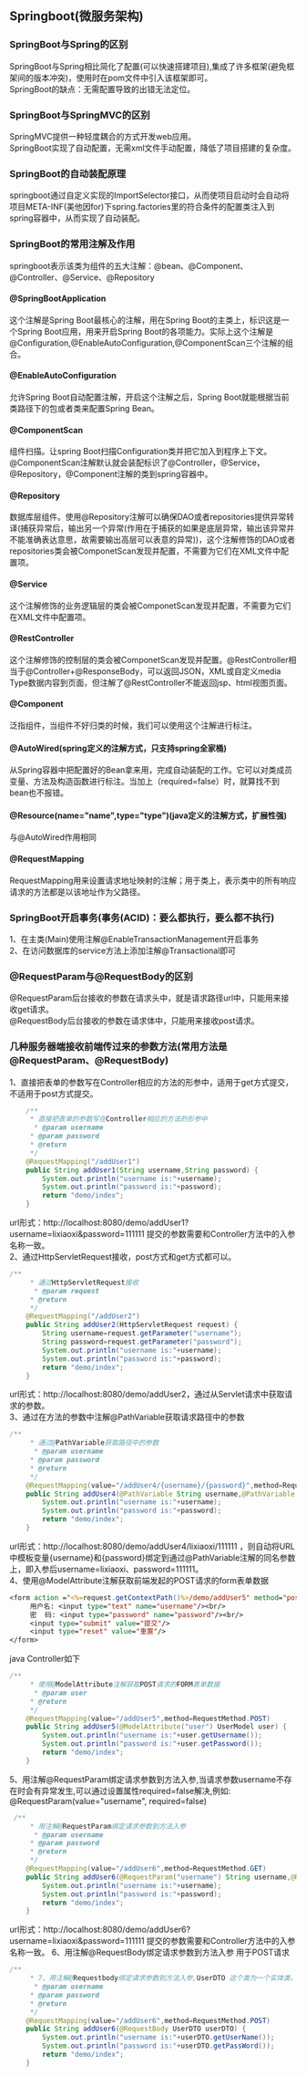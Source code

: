 ## Springboot(微服务架构)  
### SpringBoot与Spring的区别  
SpringBoot与Spring相比简化了配置(可以快速搭建项目),集成了许多框架(避免框架间的版本冲突)，使用时在pom文件中引入该框架即可。  
SpringBoot的缺点：无需配置导致的出错无法定位。  
### SpringBoot与SpringMVC的区别  
SpringMVC提供一种轻度耦合的方式开发web应用。  
SpringBoot实现了自动配置，无需xml文件手动配置，降低了项目搭建的复杂度。
### SpringBoot的自动装配原理  
springboot通过自定义实现的ImportSelector接口，从而使项目启动时会自动将项目META-INF(美他因for)下spring.factories里的符合条件的配置类注入到spring容器中，从而实现了自动装配。
### SpringBoot的常用注解及作用   
springboot表示该类为组件的五大注解：@bean、@Component、@Controller、@Service、@Repository 
#### @SpringBootApplication
这个注解是Spring Boot最核心的注解，用在Spring Boot的主类上，标识这是一个Spring Boot应用，用来开启Spring Boot的各项能力。实际上这个注解是@Configuration,@EnableAutoConfiguration,@ComponentScan三个注解的组合。  
#### @EnableAutoConfiguration
允许Spring Boot自动配置注解，开启这个注解之后，Spring Boot就能根据当前类路径下的包或者类来配置Spring Bean。  
#### @ComponentScan  
组件扫描。让spring Boot扫描Configuration类并把它加入到程序上下文。@ComponentScan注解默认就会装配标识了@Controller，@Service，@Repository，@Component注解的类到spring容器中。  
#### @Repository  
数据库层组件。使用@Repository注解可以确保DAO或者repositories提供异常转译(捕获异常后，输出另一个异常(作用在于捕获的如果是底层异常，输出该异常并不能准确表达意思，故需要输出高层可以表意的异常))，这个注解修饰的DAO或者repositories类会被ComponetScan发现并配置，不需要为它们在XML文件中配置项。  
#### @Service  
这个注解修饰的业务逻辑层的类会被ComponetScan发现并配置，不需要为它们在XML文件中配置项。  
#### @RestController  
这个注解修饰的控制层的类会被ComponetScan发现并配置。@RestController相当于@Controller+@ResponseBody，可以返回JSON，XML或自定义media Type数据内容到页面，但注解了@RestController不能返回jsp、html视图页面。  
#### @Component  
泛指组件，当组件不好归类的时候，我们可以使用这个注解进行标注。  
#### @AutoWired(spring定义的注解方式，只支持spring全家桶)  
从Spring容器中把配置好的Bean拿来用，完成自动装配的工作。它可以对类成员变量、方法及构造函数进行标注。当加上（required=false）时，就算找不到bean也不报错。  
#### @Resource(name="name",type="type")(java定义的注解方式，扩展性强)  
与@AutoWired作用相同  
#### @RequestMapping  
 RequestMapping用来设置请求地址映射的注解；用于类上，表示类中的所有响应请求的方法都是以该地址作为父路径。  
### SpringBoot开启事务(事务(ACID)：要么都执行，要么都不执行)  
1、在主类(Main)使用注解@EnableTransactionManagement开启事务  
2、在访问数据库的service方法上添加注解@Transactional即可  
   
### @RequestParam与@RequestBody的区别  
@RequestParam后台接收的参数在请求头中，就是请求路径url中，只能用来接收get请求。    
@RequestBody后台接收的参数在请求体中，只能用来接收post请求。  
### 几种服务器端接收前端传过来的参数方法(常用方法是@RequestParam、@RequestBody)
1、直接把表单的参数写在Controller相应的方法的形参中，适用于get方式提交，不适用于post方式提交。  
```java
    /**
     * 直接把表单的参数写在Controller相应的方法的形参中
      * @param username
     * @param password
     * @return
     */
    @RequestMapping("/addUser1")
    public String addUser1(String username,String password) {
        System.out.println("username is:"+username);
        System.out.println("password is:"+password);
        return "demo/index";
    }
```  
url形式：http://localhost:8080/demo/addUser1?username=lixiaoxi&password=111111 提交的参数需要和Controller方法中的入参名称一致。  
2、通过HttpServletRequest接收，post方式和get方式都可以。  
```java
/**
     * 通过HttpServletRequest接收
      * @param request
     * @return
     */
    @RequestMapping("/addUser2")
    public String addUser2(HttpServletRequest request) {
        String username=request.getParameter("username");
        String password=request.getParameter("password");
        System.out.println("username is:"+username);
        System.out.println("password is:"+password);
        return "demo/index";
    }
```
url形式：http://localhost:8080/demo/addUser2，通过从Servlet请求中获取请求的参数。  
3、通过在方法的参数中注解@PathVariable获取请求路径中的参数  
```java
/**
     * 通过@PathVariable获取路径中的参数
      * @param username
     * @param password
     * @return
     */
    @RequestMapping(value="/addUser4/{username}/{password}",method=RequestMethod.GET)
    public String addUser4(@PathVariable String username,@PathVariable String password) {
        System.out.println("username is:"+username);
        System.out.println("password is:"+password);
        return "demo/index";
    }
```
url形式：http://localhost:8080/demo/addUser4/lixiaoxi/111111 ，则自动将URL中模板变量{username}和{password}绑定到通过@PathVariable注解的同名参数上，即入参后username=lixiaoxi、password=111111。  
4、使用@ModelAttribute注解获取前端发起的POST请求的form表单数据  
```jsp
<form action ="<%=request.getContextPath()%>/demo/addUser5" method="post"> 
     用户名: <input type="text" name="username"/><br/>
     密  码: <input type="password" name="password"/><br/>
     <input type="submit" value="提交"/> 
     <input type="reset" value="重置"/> 
</form>
```  
java Controller如下  
```java
/**
     * 使用@ModelAttribute注解获取POST请求的FORM表单数据
      * @param user
     * @return
     */
    @RequestMapping(value="/addUser5",method=RequestMethod.POST)
    public String addUser5(@ModelAttribute("user") UserModel user) {
        System.out.println("username is:"+user.getUsername());
        System.out.println("password is:"+user.getPassword());
        return "demo/index";
    }
``` 
5、用注解@RequestParam绑定请求参数到方法入参,当请求参数username不存在时会有异常发生,可以通过设置属性required=false解决,例如: @RequestParam(value="username", required=false)  
```java
 /**
     * 用注解@RequestParam绑定请求参数到方法入参
      * @param username
     * @param password
     * @return
     */
    @RequestMapping(value="/addUser6",method=RequestMethod.GET)
    public String addUser6(@RequestParam("username") String username,@RequestParam("password") String password) {
        System.out.println("username is:"+username);
        System.out.println("password is:"+password);
        return "demo/index";
    }
```
url形式：http://localhost:8080/demo/addUser6?username=lixiaoxi&password=111111 提交的参数需要和Controller方法中的入参名称一致。
6、用注解@RequestBody绑定请求参数到方法入参  用于POST请求  
```java
/**
     * 7、用注解@Requestbody绑定请求参数到方法入参,UserDTO 这个类为一个实体类，里面定义的属性与URL传过来的属性名一一对应。
      * @param username
     * @param password
     * @return
     */
    @RequestMapping(value="/addUser6",method=RequestMethod.POST)
    public String addUser6(@RequestBody UserDTO userDTO) {
        System.out.println("username is:"+userDTO.getUserName());
        System.out.println("password is:"+userDTO.getPassWord());
        return "demo/index";
    }
```



